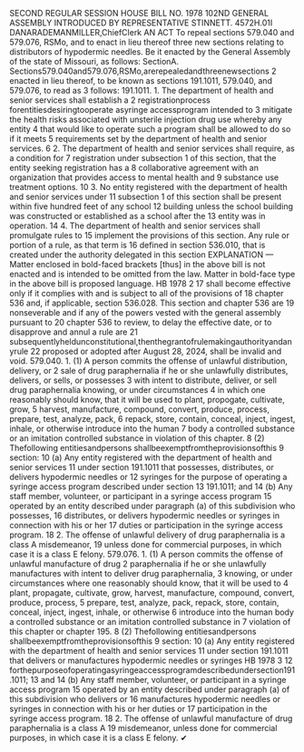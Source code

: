 SECOND REGULAR SESSION
HOUSE BILL NO. 1978
102ND GENERAL ASSEMBLY
INTRODUCED BY REPRESENTATIVE STINNETT.
4572H.01I DANARADEMANMILLER,ChiefClerk
AN ACT
To repeal sections 579.040 and 579.076, RSMo, and to enact in lieu thereof three new
sections relating to distributors of hypodermic needles.
Be it enacted by the General Assembly of the state of Missouri, as follows:
SectionA. Sections579.040and579.076,RSMo,arerepealedandthreenewsections
2 enacted in lieu thereof, to be known as sections 191.1011, 579.040, and 579.076, to read as
3 follows:
191.1011. 1. The department of health and senior services shall establish a
2 registrationprocess forentitiesdesiringtooperate asyringe accessprogram intended to
3 mitigate the health risks associated with unsterile injection drug use whereby any entity
4 that would like to operate such a program shall be allowed to do so if it meets
5 requirements set by the department of health and senior services.
6 2. The department of health and senior services shall require, as a condition for
7 registration under subsection 1 of this section, that the entity seeking registration has a
8 collaborative agreement with an organization that provides access to mental health and
9 substance use treatment options.
10 3. No entity registered with the department of health and senior services under
11 subsection 1 of this section shall be present within five hundred feet of any school
12 building unless the school building was constructed or established as a school after the
13 entity was in operation.
14 4. The department of health and senior services shall promulgate rules to
15 implement the provisions of this section. Any rule or portion of a rule, as that term is
16 defined in section 536.010, that is created under the authority delegated in this section
EXPLANATION — Matter enclosed in bold-faced brackets [thus] in the above bill is not enacted and is
intended to be omitted from the law. Matter in bold-face type in the above bill is proposed language.
HB 1978 2
17 shall become effective only if it complies with and is subject to all of the provisions of
18 chapter 536 and, if applicable, section 536.028. This section and chapter 536 are
19 nonseverable and if any of the powers vested with the general assembly pursuant to
20 chapter 536 to review, to delay the effective date, or to disapprove and annul a rule are
21 subsequentlyheldunconstitutional,thenthegrantofrulemakingauthorityandanyrule
22 proposed or adopted after August 28, 2024, shall be invalid and void.
579.040. 1. (1) A person commits the offense of unlawful distribution, delivery, or
2 sale of drug paraphernalia if he or she unlawfully distributes, delivers, or sells, or possesses
3 with intent to distribute, deliver, or sell drug paraphernalia knowing, or under circumstances
4 in which one reasonably should know, that it will be used to plant, propogate, cultivate, grow,
5 harvest, manufacture, compound, convert, produce, process, prepare, test, analyze, pack,
6 repack, store, contain, conceal, inject, ingest, inhale, or otherwise introduce into the human
7 body a controlled substance or an imitation controlled substance in violation of this chapter.
8 (2) Thefollowing entitiesandpersons shallbeexemptfromtheprovisionsofthis
9 section:
10 (a) Any entity registered with the department of health and senior services
11 under section 191.1011 that possesses, distributes, or delivers hypodermic needles or
12 syringes for the purpose of operating a syringe access program described under section
13 191.1011; and
14 (b) Any staff member, volunteer, or participant in a syringe access program
15 operated by an entity described under paragraph (a) of this subdivision who possesses,
16 distributes, or delivers hypodermic needles or syringes in connection with his or her
17 duties or participation in the syringe access program.
18 2. The offense of unlawful delivery of drug paraphernalia is a class A misdemeanor,
19 unless done for commercial purposes, in which case it is a class E felony.
579.076. 1. (1) A person commits the offense of unlawful manufacture of drug
2 paraphernalia if he or she unlawfully manufactures with intent to deliver drug paraphernalia,
3 knowing, or under circumstances where one reasonably should know, that it will be used to
4 plant, propagate, cultivate, grow, harvest, manufacture, compound, convert, produce, process,
5 prepare, test, analyze, pack, repack, store, contain, conceal, inject, ingest, inhale, or otherwise
6 introduce into the human body a controlled substance or an imitation controlled substance in
7 violation of this chapter or chapter 195.
8 (2) Thefollowing entitiesandpersons shallbeexemptfromtheprovisionsofthis
9 section:
10 (a) Any entity registered with the department of health and senior services
11 under section 191.1011 that delivers or manufactures hypodermic needles or syringes
HB 1978 3
12 forthepurposeofoperatingasyringeaccessprogramdescribedundersection191.1011;
13 and
14 (b) Any staff member, volunteer, or participant in a syringe access program
15 operated by an entity described under paragraph (a) of this subdivision who delivers or
16 manufactures hypodermic needles or syringes in connection with his or her duties or
17 participation in the syringe access program.
18 2. The offense of unlawful manufacture of drug paraphernalia is a class A
19 misdemeanor, unless done for commercial purposes, in which case it is a class E felony.
✔